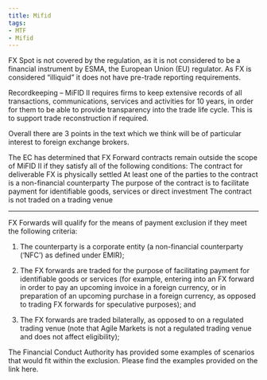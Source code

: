 ```yaml
---
title: Mifid
tags:
- MTF
- Mifid
---
```

FX Spot is not covered by the regulation, as it is not considered to be a financial instrument by ESMA, the European Union (EU) regulator. As FX is considered “illiquid” it does not have pre-trade reporting requirements.


Recordkeeping – MiFID II requires firms to keep extensive records of all transactions, communications, services and activities for 10 years, in order for them to be able to provide transparency into the trade life cycle. This is to support trade reconstruction if required.


Overall there are 3 points in the text which we think will be of particular interest to foreign exchange brokers.

The EC has determined that FX Forward contracts remain outside the scope of MiFID II if they satisfy all of the following conditions:
The contract for deliverable FX is physically settled
At least one of the parties to the contract is a non-financial counterparty
The purpose of the contract is to facilitate payment for identifiable goods, services or direct investment
The contract is not traded on a trading venue  


----
FX Forwards will qualify for the means of payment exclusion if they meet the following criteria:

1.  The counterparty is a corporate entity (a non-financial counterparty (‘NFC’) as defined under EMIR);

2.  The FX forwards are traded for the purpose of facilitating payment for identifiable goods or services (for example, entering into an FX forward in order to pay an upcoming invoice in a foreign currency, or in preparation of an upcoming purchase in a foreign currency, as opposed to trading FX forwards for speculative purposes); and

3.  The FX forwards are traded bilaterally, as opposed to on a regulated trading venue (note that Agile Markets is not a regulated trading venue and does not affect eligibility);

The Financial Conduct Authority has provided some examples of scenarios that would fit within the exclusion.  Please find the examples provided on the link here.
